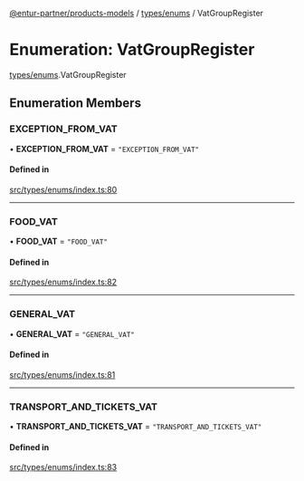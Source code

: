 [@entur-partner/products-models](../README.md) / [types/enums](../modules/types_enums.md) / VatGroupRegister

# Enumeration: VatGroupRegister

[types/enums](../modules/types_enums.md).VatGroupRegister

## Enumeration Members

### EXCEPTION\_FROM\_VAT

• **EXCEPTION\_FROM\_VAT** = ``"EXCEPTION_FROM_VAT"``

#### Defined in

[src/types/enums/index.ts:80](https://github.com/entur/products-models/blob/main/src/types/enums/index.ts#L80)

___

### FOOD\_VAT

• **FOOD\_VAT** = ``"FOOD_VAT"``

#### Defined in

[src/types/enums/index.ts:82](https://github.com/entur/products-models/blob/main/src/types/enums/index.ts#L82)

___

### GENERAL\_VAT

• **GENERAL\_VAT** = ``"GENERAL_VAT"``

#### Defined in

[src/types/enums/index.ts:81](https://github.com/entur/products-models/blob/main/src/types/enums/index.ts#L81)

___

### TRANSPORT\_AND\_TICKETS\_VAT

• **TRANSPORT\_AND\_TICKETS\_VAT** = ``"TRANSPORT_AND_TICKETS_VAT"``

#### Defined in

[src/types/enums/index.ts:83](https://github.com/entur/products-models/blob/main/src/types/enums/index.ts#L83)

